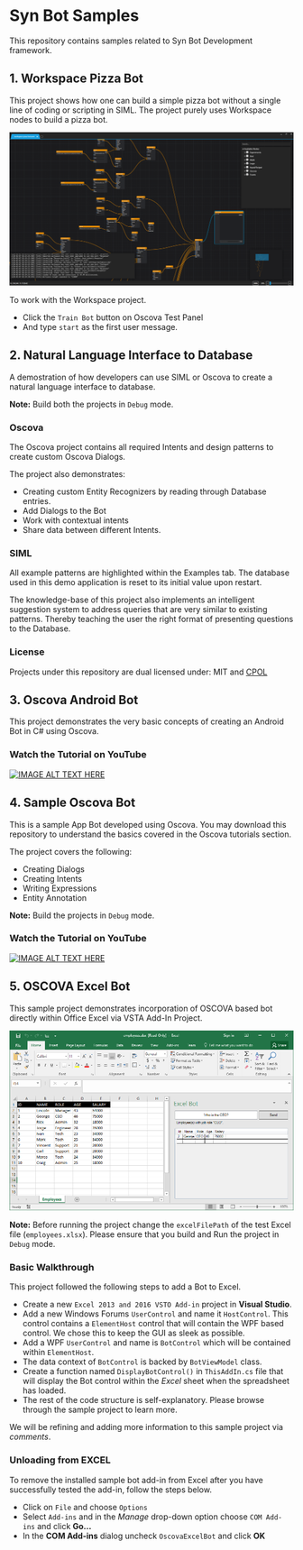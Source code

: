 # Syn Bot Samples

This repository contains samples related to Syn Bot Development framework.

## 1. Workspace Pizza Bot

This project shows how one can build a simple pizza bot without a single line of coding or scripting in SIML. The project purely uses Workspace nodes to build a pizza bot.

![Workspace Pizza Bot](workspace-pizza-bot.png)

To work with the Workspace project.

* Click the `Train Bot` button on Oscova Test Panel
* And type `start` as the first user message.

## 2. Natural Language Interface to Database

A demostration of how developers can use SIML or Oscova to create a natural language interface to database.

**Note:** Build both the projects in `Debug` mode.

### Oscova

The Oscova project contains all required Intents and design patterns to create custom Oscova Dialogs.

The project also demonstrates:

* Creating custom Entity Recognizers by reading through Database entries.
* Add Dialogs to the Bot
* Work with contextual intents
* Share data between different Intents.

### SIML

All example patterns are highlighted within the Examples tab. The database used in this demo application is reset to its initial value upon restart.

The knowledge-base of this project also implements an intelligent suggestion system to address queries that are very similar to existing patterns. Thereby teaching the user the right format of presenting questions to the Database.

### License

Projects under this repository are dual licensed under: MIT and [CPOL](http://www.codeproject.com/info/cpol10.aspx)

## 3. Oscova Android Bot

This project demonstrates the very basic concepts of creating an Android Bot in C# using Oscova.

### Watch the Tutorial on YouTube
[![IMAGE ALT TEXT HERE](https://img.youtube.com/vi/r_yMLAO2mBQ/0.jpg)](https://www.youtube.com/watch?v=r_yMLAO2mBQ)

## 4. Sample Oscova Bot

This is a sample App Bot developed using Oscova. You may download this repository to understand the basics covered in the Oscova tutorials section.

The project covers the following:

* Creating Dialogs
* Creating Intents
* Writing Expressions
* Entity Annotation

**Note:** Build the projects in `Debug` mode.

### Watch the Tutorial on YouTube
[![IMAGE ALT TEXT HERE](https://img.youtube.com/vi/tqKd4seDi6c/0.jpg)](https://www.youtube.com/watch?v=tqKd4seDi6c)

## 5. OSCOVA Excel Bot

This sample project demonstrates incorporation of OSCOVA based bot directly within Office Excel via VSTA Add-In Project.

![Screenshot EXCEL Bot](oscova-excel-bot.png)

**Note:** Before running the project change the `excelFilePath` of the test Excel file (`employees.xlsx`). Please ensure that you build and Run the project in `Debug` mode.

### Basic Walkthrough

This project followed the following steps to add a Bot to Excel.

* Create a new `Excel 2013 and 2016 VSTO Add-in` project in **Visual Studio**.
* Add a new Windows Forums `UserControl` and name it `HostControl`. This control contains a `ElementHost` control that will contain the WPF based control. We chose this to keep the GUI as sleek as possible.
* Add a WPF `UserControl` and name is `BotControl` which will be contained within `ElementHost`.
* The data context of `BotControl` is backed by `BotViewModel` class.
* Create a function named `DisplayBotControl()` in `ThisAddIn.cs` file that will display the Bot control within the *Excel* sheet when the spreadsheet has loaded.
* The rest of the code structure is self-explanatory. Please browse through the sample project to learn more.

We will be refining and adding more information to this sample project via *comments*.

### Unloading from EXCEL

To remove the installed sample bot add-in from Excel after you have successfully tested the add-in, follow the steps below.

* Click on `File` and choose `Options`
* Select `Add-ins` and in the *Manage* drop-down option choose `COM Add-ins` and click **Go...**
* In the **COM Add-ins** dialog uncheck `OscovaExcelBot` and click **OK**
